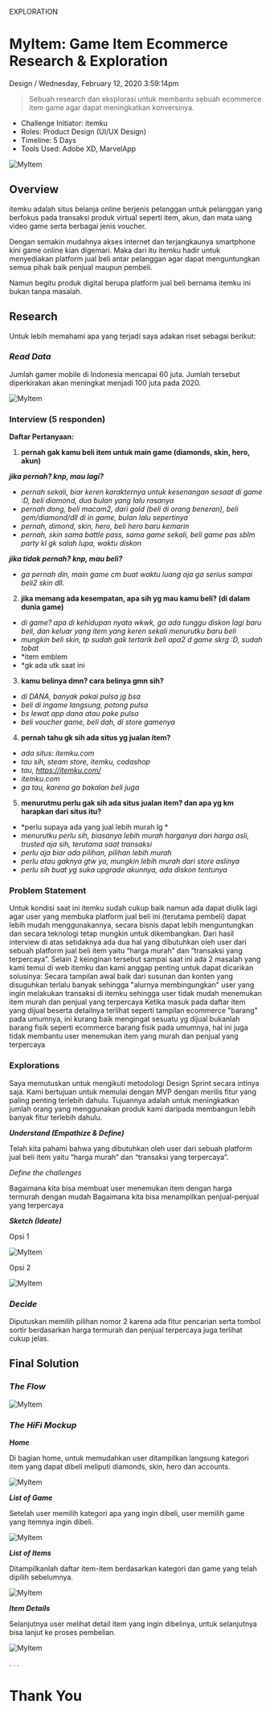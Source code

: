 <p class="type">EXPLORATION</p>

# MyItem: Game Item Ecommerce Research & Exploration

<p class="meta">Design  /  Wednesday, February 12, 2020 3:59:14pm</p>

> Sebuah research dan eksplorasi untuk membantu sebuah ecommerce item game agar dapat meningkatkan konversinya.

* Challenge Initiator: itemku
* Roles: Product Design (UI/UX Design)
* Timeline: 5 Days
* Tools Used: Adobe XD, MarvelApp

![MyItem](../assets/images/works/details/234-myitem/myitem.jpg)

## Overview

itemku adalah situs belanja online berjenis pelanggan untuk pelanggan yang berfokus pada transaksi produk virtual seperti item, akun, dan mata uang video game serta berbagai jenis voucher.

Dengan semakin mudahnya akses internet dan terjangkaunya smartphone kini game online kian digemari. Maka dari itu itemku hadir untuk menyediakan platform jual beli antar pelanggan agar dapat menguntungkan semua pihak baik penjual maupun pembeli.

Namun begitu produk digital berupa platform jual beli bernama itemku ini bukan tanpa masalah.

## Research

Untuk lebih memahami apa yang terjadi saya adakan riset sebagai berikut:

### *Read Data*

Jumlah gamer mobile di Indonesia mencapai 60 juta. Jumlah tersebut diperkirakan akan meningkat menjadi 100 juta pada 2020.

![MyItem](../assets/images/works/details/234-myitem/data.jpg)

### Interview (5 responden)

**Daftar Pertanyaan:**

1. **pernah gak kamu beli item untuk main game (diamonds, skin, hero, akun)**

***jika pernah? knp, mau lagi?***
- *pernah sekali, biar keren karakternya untuk kesenangan sesaat di game :D, beli diamond, dua bulan yang lalu rasanya*
- *pernah dong, beli macam2, dari gold (beli di orang beneran),  beli gem/diamond/dll di in game, bulan lalu sepertinya*
- *pernah, dimond, skin, hero, beli hero baru kemarin*
- *pernah, skin sama battle pass, sama game sekali, beli game pas sblm party kl gk salah lupa, waktu diskon*

***jika tidak pernah? knp, mau beli?***
- *ga pernah din, main game cm buat waktu luang aja ga serius sampai beli2 skin dll.*

2. **jika memang ada kesempatan, apa sih yg mau kamu beli? (di dalam dunia game)**

- *di game? apa di kehidupan nyata wkwk, ga ada tunggu diskon lagi baru beli, dan keluar yang item yang keren sekali menurutku baru beli*
- *mungkin beli skin, tp sudah gak tertarik beli apa2 d game skrg :D, sudah tobat*
- *item emblem
- *gk ada utk saat ini

3. **kamu belinya dmn? cara belinya gmn sih?**

- *di DANA, banyak pakai pulsa jg bsa*
- *beli di ingame langsung, potong pulsa*
- *bs lewat app dana atau pake pulsa*
- *beli voucher game, beli dah, di store gamenya*

4. **pernah tahu gk sih ada situs yg jualan item?**

- *ada situs: itemku.com*
- *tau sih, steam store, itemku, codashop*
- *tau, https://itemku.com/*
- *itemku.com*
- *ga tau, karena ga bakalan beli juga*

5. **menurutmu perlu gak sih ada situs jualan item? dan apa yg km harapkan dari situs itu?**

- *perlu supaya ada yang jual lebih murah lg *
- *menurutku perlu sih, biasanya lebih murah harganya dari harga asli, trusted aja sih, terutama saat transaksi*
- *perlu aja biar ada pilihan, pilihan lebih murah*
- *perlu atau gaknya gtw ya, mungkin lebih murah dari store aslinya*
- *perlu sih buat yg suka upgrade akunnya, ada diskon tentunya*

### Problem Statement

Untuk kondisi saat ini itemku sudah cukup baik namun ada dapat diulik lagi agar user yang membuka platform jual beli ini (terutama pembeli) dapat lebih mudah menggunakannya, secara bisnis dapat lebih menguntungkan dan secara teknologi tetap mungkin untuk dikembangkan.
Dari hasil interview di atas setidaknya ada dua hal yang dibutuhkan oleh user dari sebuah platform jual beli item yaitu “harga murah” dan “transaksi yang terpercaya”.
Selain 2 keinginan tersebut sampai saat ini ada 2 masalah yang kami temui di web itemku dan kami anggap penting untuk dapat dicarikan solusinya:
Secara tampilan awal baik dari susunan dan konten yang disuguhkan terlalu banyak sehingga "alurnya membingungkan" user yang ingin melakukan transaksi di itemku sehingga user tidak mudah menemukan item murah dan penjual yang terpercaya
Ketika masuk pada daftar item yang dijual beserta detailnya terlihat seperti tampilan ecommerce "barang" pada umumnya, ini kurang baik mengingat sesuatu yg dijual bukanlah barang fisik seperti ecommerce barang fisik pada umumnya, hal ini juga tidak membantu user menemukan item yang murah dan penjual yang terpercaya

### Explorations
Saya memutuskan untuk mengikuti metodologi Design Sprint secara intinya saja. Kami bertujuan untuk memulai dengan MVP dengan merilis fitur yang paling penting terlebih dahulu. Tujuannya adalah untuk meningkatkan jumlah orang yang menggunakan produk kami daripada membangun lebih banyak fitur terlebih dahulu.

***Understand (Empathize & Define)***

Telah kita pahami bahwa yang dibutuhkan oleh user dari sebuah platform jual beli item yaitu “harga murah” dan “transaksi yang terpercaya”.

*Define the challenges*

Bagaimana kita bisa membuat user menemukan item dengan harga termurah dengan mudah
Bagaimana kita bisa menampilkan penjual-penjual yang terpercaya

***Sketch (Ideate)***

Opsi 1

![MyItem](../assets/images/works/details/234-myitem/op1.jpg)

Opsi 2

![MyItem](../assets/images/works/details/234-myitem/op2.jpg)

### *Decide*
Diputuskan memilih pilihan nomor 2 karena ada fitur pencarian serta tombol sortir berdasarkan harga termurah dan penjual terpercaya juga terlihat cukup jelas.

## Final Solution

### *The Flow*

![MyItem](../assets/images/works/details/234-myitem/flow-myitem.png)

### *The HiFi Mockup*

***Home***

Di bagian home, untuk memudahkan user ditampilkan langsung kategori item yang dapat dibeli meliputi diamonds, skin, hero dan accounts.

![MyItem](../assets/images/works/details/234-myitem/home.jpg)

***List of Game***

Setelah user memilih kategori apa yang ingin dibeli, user memilih game yang itemnya ingin dibeli.

![MyItem](../assets/images/works/details/234-myitem/game.jpg)

***List of Items***

Ditampilkanlah daftar item-item berdasarkan kategori dan game yang telah dipilih sebelumnya.

![MyItem](../assets/images/works/details/234-myitem/list.jpg)

***Item Details***

Selanjutnya user melihat detail item yang ingin dibelinya, untuk selanjutnya bisa lanjut ke proses pembelian.

![MyItem](../assets/images/works/details/234-myitem/details.jpg)

<p class="caption">. . .</p>

# Thank You
